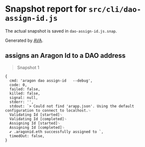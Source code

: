 # Snapshot report for `src/cli/dao-assign-id.js`

The actual snapshot is saved in `dao-assign-id.js.snap`.

Generated by [AVA](https://ava.li).

## assigns an Aragon Id to a DAO address

> Snapshot 1

    {
      cmd: 'aragon dao assign-id   --debug',
      code: 0,
      failed: false,
      killed: false,
      signal: null,
      stderr: '',
      stdout: `> Could not find 'arapp.json'. Using the default configuration to connect to localhost.␊
      Validating Id [started]␊
      Validating Id [completed]␊
      Assigning Id [started]␊
      Assigning Id [completed]␊
      ✔ .aragonid.eth successfully assigned to `,
      timedOut: false,
    }
